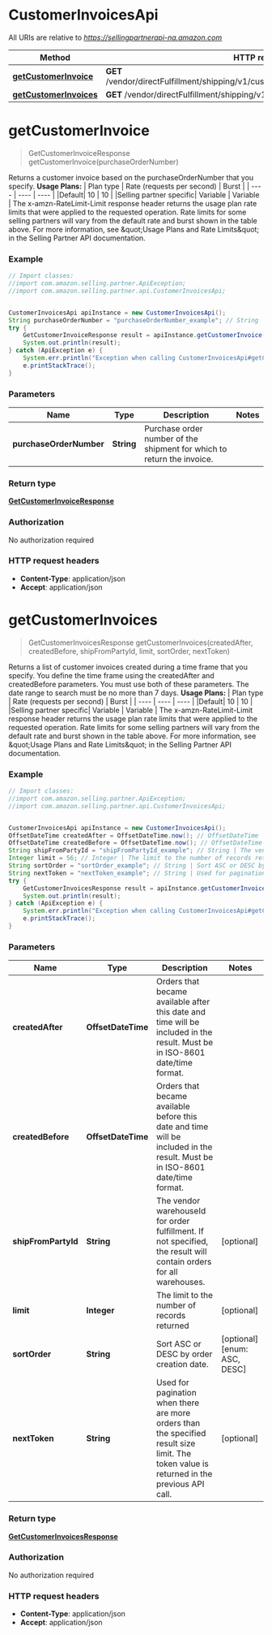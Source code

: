 # CustomerInvoicesApi

All URIs are relative to *https://sellingpartnerapi-na.amazon.com*

Method | HTTP request | Description
------------- | ------------- | -------------
[**getCustomerInvoice**](CustomerInvoicesApi.md#getCustomerInvoice) | **GET** /vendor/directFulfillment/shipping/v1/customerInvoices/{purchaseOrderNumber} | 
[**getCustomerInvoices**](CustomerInvoicesApi.md#getCustomerInvoices) | **GET** /vendor/directFulfillment/shipping/v1/customerInvoices | 


<a name="getCustomerInvoice"></a>
# **getCustomerInvoice**
> GetCustomerInvoiceResponse getCustomerInvoice(purchaseOrderNumber)



Returns a customer invoice based on the purchaseOrderNumber that you specify.  **Usage Plans:**  | Plan type | Rate (requests per second) | Burst | | ---- | ---- | ---- | |Default| 10 | 10 | |Selling partner specific| Variable | Variable |  The x-amzn-RateLimit-Limit response header returns the usage plan rate limits that were applied to the requested operation. Rate limits for some selling partners will vary from the default rate and burst shown in the table above. For more information, see \&quot;Usage Plans and Rate Limits\&quot; in the Selling Partner API documentation.

### Example
```java
// Import classes:
//import com.amazon.selling.partner.ApiException;
//import com.amazon.selling.partner.api.CustomerInvoicesApi;


CustomerInvoicesApi apiInstance = new CustomerInvoicesApi();
String purchaseOrderNumber = "purchaseOrderNumber_example"; // String | Purchase order number of the shipment for which to return the invoice.
try {
    GetCustomerInvoiceResponse result = apiInstance.getCustomerInvoice(purchaseOrderNumber);
    System.out.println(result);
} catch (ApiException e) {
    System.err.println("Exception when calling CustomerInvoicesApi#getCustomerInvoice");
    e.printStackTrace();
}
```

### Parameters

Name | Type | Description  | Notes
------------- | ------------- | ------------- | -------------
 **purchaseOrderNumber** | **String**| Purchase order number of the shipment for which to return the invoice. |

### Return type

[**GetCustomerInvoiceResponse**](GetCustomerInvoiceResponse.md)

### Authorization

No authorization required

### HTTP request headers

 - **Content-Type**: application/json
 - **Accept**: application/json

<a name="getCustomerInvoices"></a>
# **getCustomerInvoices**
> GetCustomerInvoicesResponse getCustomerInvoices(createdAfter, createdBefore, shipFromPartyId, limit, sortOrder, nextToken)



Returns a list of customer invoices created during a time frame that you specify. You define the  time frame using the createdAfter and createdBefore parameters. You must use both of these parameters. The date range to search must be no more than 7 days.  **Usage Plans:**  | Plan type | Rate (requests per second) | Burst | | ---- | ---- | ---- | |Default| 10 | 10 | |Selling partner specific| Variable | Variable |  The x-amzn-RateLimit-Limit response header returns the usage plan rate limits that were applied to the requested operation. Rate limits for some selling partners will vary from the default rate and burst shown in the table above. For more information, see \&quot;Usage Plans and Rate Limits\&quot; in the Selling Partner API documentation.

### Example
```java
// Import classes:
//import com.amazon.selling.partner.ApiException;
//import com.amazon.selling.partner.api.CustomerInvoicesApi;


CustomerInvoicesApi apiInstance = new CustomerInvoicesApi();
OffsetDateTime createdAfter = OffsetDateTime.now(); // OffsetDateTime | Orders that became available after this date and time will be included in the result. Must be in ISO-8601 date/time format.
OffsetDateTime createdBefore = OffsetDateTime.now(); // OffsetDateTime | Orders that became available before this date and time will be included in the result. Must be in ISO-8601 date/time format.
String shipFromPartyId = "shipFromPartyId_example"; // String | The vendor warehouseId for order fulfillment. If not specified, the result will contain orders for all warehouses.
Integer limit = 56; // Integer | The limit to the number of records returned
String sortOrder = "sortOrder_example"; // String | Sort ASC or DESC by order creation date.
String nextToken = "nextToken_example"; // String | Used for pagination when there are more orders than the specified result size limit. The token value is returned in the previous API call.
try {
    GetCustomerInvoicesResponse result = apiInstance.getCustomerInvoices(createdAfter, createdBefore, shipFromPartyId, limit, sortOrder, nextToken);
    System.out.println(result);
} catch (ApiException e) {
    System.err.println("Exception when calling CustomerInvoicesApi#getCustomerInvoices");
    e.printStackTrace();
}
```

### Parameters

Name | Type | Description  | Notes
------------- | ------------- | ------------- | -------------
 **createdAfter** | **OffsetDateTime**| Orders that became available after this date and time will be included in the result. Must be in ISO-8601 date/time format. |
 **createdBefore** | **OffsetDateTime**| Orders that became available before this date and time will be included in the result. Must be in ISO-8601 date/time format. |
 **shipFromPartyId** | **String**| The vendor warehouseId for order fulfillment. If not specified, the result will contain orders for all warehouses. | [optional]
 **limit** | **Integer**| The limit to the number of records returned | [optional]
 **sortOrder** | **String**| Sort ASC or DESC by order creation date. | [optional] [enum: ASC, DESC]
 **nextToken** | **String**| Used for pagination when there are more orders than the specified result size limit. The token value is returned in the previous API call. | [optional]

### Return type

[**GetCustomerInvoicesResponse**](GetCustomerInvoicesResponse.md)

### Authorization

No authorization required

### HTTP request headers

 - **Content-Type**: application/json
 - **Accept**: application/json

